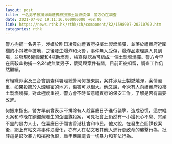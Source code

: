 ```yaml
---
layout: post
title: 一名男子被捕涉向禮賓府投擲土製燃燒彈　警方仍在調查
date: 2021-07-02 19:11:16.000000000 +08:00
link: https://news.rthk.hk/rthk/ch/component/k2/1598907-20210702.htm
categories: rthk
---
```


警方拘捕一名男子，涉嫌於昨日凌晨向禮賓府投擲土製燃燒彈，並落於禮賓府近圍欄的小斜坡草披地，之後發生爆炸和火警，事件無人受傷，爆炸品處理課人員到場，並發現6罐氣罐和4瓶助燃劑，檢查後認為可組成一個土製燃燒彈。警方今早在馬鞍山拘捕一名24歲無業男子，懷疑與案件有關，目前正被扣留，調查工作仍然繼續。

有組織罪案及三合會調查科署理總警司何振東說，案件涉及土製燃燒彈，案情嚴重，如果投擲於人煙稠密的地方，傷害可以很大。他又說，今次有人向禮賓府投擲土製燃燒彈，對此極度重視，警方會不時留意禮賓府的保安工作，了解是否有需要改進。

何振東指出，警方早前曾表示不排除有人趁喜慶日子進行襲擊，造成恐慌，這宗縱火案和昨晚在銅鑼灣發生的企圖謀殺案，可見社會上仍然有一小撮死心不息、冥頑不靈的暴力人士，在喜慶日子傷害香港社會和市民。他又說，在發生企圖謀殺案後，網上有帖文將事件浪漫化，亦有人在帖文教其他人進行更致命的襲擊行為，批評這是鼓吹暴力和挑撥仇恨，重申嚴厲譴責一切暴力和非法行為。
